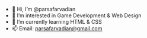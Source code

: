- 👋 Hi, I’m @parsafarvadian
- 👀 I’m interested in Game Development & Web Design
- 🌱 I’m currently learning HTML & CSS
- 📫 Email: parsafarvadian@gmail.com
